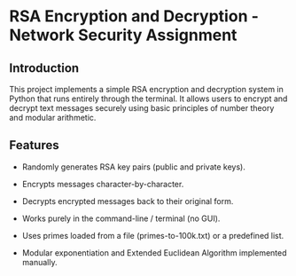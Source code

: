 # RSA Encryption and Decryption - Network Security Assignment

## Introduction

This project implements a simple RSA encryption and decryption system in Python that runs entirely through the terminal.
It allows users to encrypt and decrypt text messages securely using basic principles of number theory and modular arithmetic.

## Features
- Randomly generates RSA key pairs (public and private keys).

- Encrypts messages character-by-character.

- Decrypts encrypted messages back to their original form.

- Works purely in the command-line / terminal (no GUI).

- Uses primes loaded from a file (primes-to-100k.txt) or a predefined list.

- Modular exponentiation and Extended Euclidean Algorithm implemented manually.